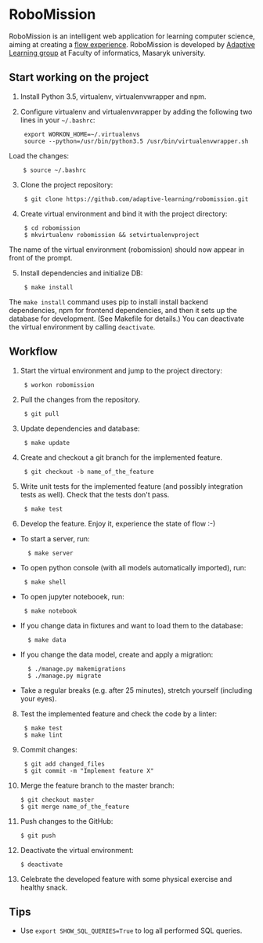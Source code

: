 # RoboMission
RoboMission is an intelligent web application for learning computer science,
aiming at creating a [flow experience][1].
RoboMission is developed by [Adaptive Learning group][2] at Faculty of informatics, Masaryk university.

  [1]: https://en.wikipedia.org/wiki/Flow_(psychology)
  [2]: http://www.fi.muni.cz/adaptivelearning/

## Start working on the project

1. Install Python 3.5, virtualenv, virtualenvwrapper and npm.

2. Configure virtualenv and virtualenvwrapper by adding the following two lines in your `~/.bashrc`:

        export WORKON_HOME=~/.virtualenvs
        source --python=/usr/bin/python3.5 /usr/bin/virtualenvwrapper.sh

  Load the changes:

        $ source ~/.bashrc

3. Clone the project repository:

        $ git clone https://github.com/adaptive-learning/robomission.git

4. Create virtual environment and bind it with the project directory:

        $ cd robomission
        $ mkvirtualenv robomission && setvirtualenvproject

  The name of the virtual environment (robomission) should now appear in front of the prompt.

5. Install dependencies and initialize DB:

        $ make install

  The `make install` command uses pip to install install backend dependencies,
  npm for frontend dependencies,
  and then it sets up the database for development. (See Makefile for details.)
  You can deactivate the virtual environment by calling `deactivate`.

## Workflow

1. Start the virtual environment and jump to the project directory:

        $ workon robomission

2. Pull the changes from the repository.

        $ git pull

3. Update dependencies and database:

        $ make update

4. Create and checkout a git branch for the implemented feature.

        $ git checkout -b name_of_the_feature

5. Write unit tests for the implemented feature (and possibly integration tests as well).
  Check that the tests don't pass.

        $ make test

6. Develop the feature. Enjoy it, experience the state of flow :-)

  * To start a server, run:

          $ make server

  *  To open python console (with all models automatically imported), run:

          $ make shell

  *  To open jupyter notebooek, run:

          $ make notebook

  * If you change data in fixtures and want to load them to the database:

          $ make data

  * If you change the data model, create and apply a migration:

          $ ./manage.py makemigrations
          $ ./manage.py migrate

  * Take a regular breaks (e.g. after 25 minutes), stretch yourself (including your eyes).

8. Test the implemented feature and check the code by a linter:

        $ make test
        $ make lint

9. Commit changes:

        $ git add changed_files
        $ git commit -m "Implement feature X"

10. Merge the feature branch to the master branch:

        $ git checkout master
        $ git merge name_of_the_feature

11. Push changes to the GitHub:

        $ git push

12. Deactivate the virtual environment:

        $ deactivate

13. Celebrate the developed feature with some physical exercise and healthy snack.


## Tips

* Use `export SHOW_SQL_QUERIES=True` to log all performed SQL queries.
